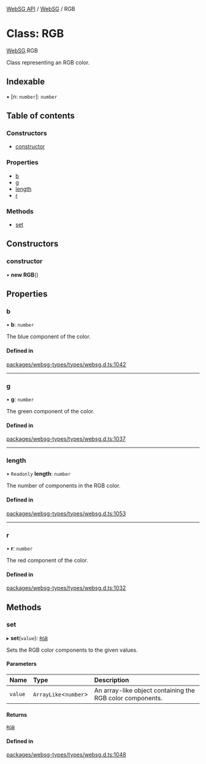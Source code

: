 [WebSG API](../README.md) / [WebSG](../modules/WebSG.md) / RGB

# Class: RGB

[WebSG](../modules/WebSG.md).RGB

Class representing an RGB color.

## Indexable

▪ [n: `number`]: `number`

## Table of contents

### Constructors

- [constructor](WebSG.RGB.md#constructor)

### Properties

- [b](WebSG.RGB.md#b)
- [g](WebSG.RGB.md#g)
- [length](WebSG.RGB.md#length)
- [r](WebSG.RGB.md#r)

### Methods

- [set](WebSG.RGB.md#set)

## Constructors

### constructor

• **new RGB**()

## Properties

### b

• **b**: `number`

The blue component of the color.

#### Defined in

[packages/websg-types/types/websg.d.ts:1042](https://github.com/thirdroom/thirdroom/blob/972fa72b/packages/websg-types/types/websg.d.ts#L1042)

___

### g

• **g**: `number`

The green component of the color.

#### Defined in

[packages/websg-types/types/websg.d.ts:1037](https://github.com/thirdroom/thirdroom/blob/972fa72b/packages/websg-types/types/websg.d.ts#L1037)

___

### length

• `Readonly` **length**: `number`

The number of components in the RGB color.

#### Defined in

[packages/websg-types/types/websg.d.ts:1053](https://github.com/thirdroom/thirdroom/blob/972fa72b/packages/websg-types/types/websg.d.ts#L1053)

___

### r

• **r**: `number`

The red component of the color.

#### Defined in

[packages/websg-types/types/websg.d.ts:1032](https://github.com/thirdroom/thirdroom/blob/972fa72b/packages/websg-types/types/websg.d.ts#L1032)

## Methods

### set

▸ **set**(`value`): [`RGB`](WebSG.RGB.md)

Sets the RGB color components to the given values.

#### Parameters

| Name | Type | Description |
| :------ | :------ | :------ |
| `value` | `ArrayLike`<`number`\> | An array-like object containing the RGB color components. |

#### Returns

[`RGB`](WebSG.RGB.md)

#### Defined in

[packages/websg-types/types/websg.d.ts:1048](https://github.com/thirdroom/thirdroom/blob/972fa72b/packages/websg-types/types/websg.d.ts#L1048)
